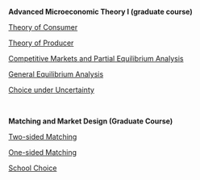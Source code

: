 **Advanced Microeconomic Theory I (graduate course)**



[Theory of Consumer]("/Teaching/consumer.pdf")  

[Theory of Producer]("/Teaching/consumer.pdf")  

[Competitive Markets and Partial Equilibrium Analysis]("/Teaching/consumer.pdf")  

[General Equilibrium Analysis]("/Teaching/consumer.pdf")  

[Choice under Uncertainty]("/Teaching/consumer.pdf")		 	

​			 			 		

**Matching and Market Design (Graduate Course)**



[Two-sided Matching]("/Teaching/consumer.pdf")  

[One-sided Matching]("/Teaching/consumer.pdf")  

[School Choice]("/Teaching/consumer.pdf")









